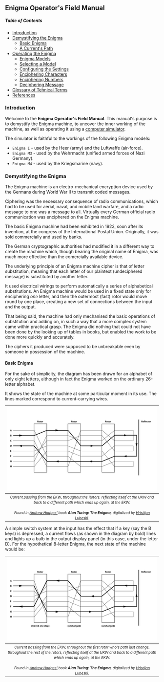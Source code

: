 ## Enigma Operator's Field Manual

##### Table of Contents

- [Introduction](#introduction)
- [Demystifying the Enigma](#demystifying-the-enigma)
  - [Basic Enigma](#basic-enigma)
  - [A Current's Path](#current-path)
- [Operating the Enigma](#operating)
  - [Enigma Models](#models)
  - [Selecting a Model](#selecting-model)
  - [Configuring the Settings](#configuring)
  - [Enciphering Characters](#characters)
  - [Enciphering Numbers](#numbers)
  - [Deciphering Message](#decipher)
- [Glossary of Tehnical Terms](#glossary)
- [References](#refereces)

### Introduction

Welcome to the **Enigma Operator's Field Manual**. This manual's purpose is to demystify the Enigma machine, to uncover the inner working of the machine, as well as operating it using a [computer simulator](https://enigma.lh.mk).

The simulator is faithful to the workings of the following Enigma models:

- `Enigma I` - used by the Heer (army) and the Luftwaffe (air-force).
- `Enigma M3` - used by the Wehrmacht (unified armed forces of Nazi Germany).
- `Enigma M4` - used by the Kriegsmarine (navy).

### Demystifying the Enigma

The Enigma machine is an electro-mechanical encryption device used by the Germans during World War II to transmit coded messages.

Ciphering was the necessary consequence of radio communications, which had to be used for aerial, naval, and mobile land warfare, and a radio message to one was a message to all. Virtually every German official radio communication was enciphered on the Enigma machine.

The basic Enigma machine had been exhibited in 1923, soon after its invention, at the congress of the International Postal Union. Originally, it was sold commercially and used by banks.

The German cryptographic authorities had modified it in a different way to create the machine which, though bearing the original name of Enigma, was much more effective than the comercially available device.

The underlying principle of an Enigma machine cipher is that of letter substitution, meaning that each letter of our plaintext (undeciphered message) is substituted by another letter.

It used electrical wirings to perform automatically a series of alphabetical substitutions. An Enigma machine would be used in a fixed state only for enciphering _one_ letter, and then the outermost (fast) rotor would move round by one place, creating a new set of connections between the input and the output.

That being said, the machine had only mechanised the basic operations of substitution and adding on, in such a way that a more complex system came within practical grasp. The Enigma did nothing that could not have been done by the looking up of tables in books, but enabled the work to be done more quickly and accurately.

The ciphers it produced were supposed to be unbreakable even by someone in possession of the machine.

#### Basic Enigma


For the sake of simplicity, the diagram has been drawn for an alphabet of only eight letters, although in fact the Enigma worked on the ordinary 26-letter alphabet.

It shows the state of the machine at some particular moment in its use. The lines marked correspond to current-carrying wires.


|                                                                                                                                            ![space-1.jpg](img/Enigma-1.jpg)                                                                                                                                             |
|:-----------------------------------------------------------------------------------------------------------------------------------------------------------------------------------------------------------------------------------------------------------------------------------------------------------------------:|
| <small>*Current passing from the EKW, throughout the Rotors, reflecting itself at the UKW and back to a different path which ends up again, at the EKW.*<br><br> *Found in [Andrew Hodges'](https://www.synth.co.uk/) book **Alan Turing: The Enigma**, digitalized by [Hristijan Lubeski](https://who.lh.mk)*.</small> |


A simple switch system at the input has the effect that if a key (say the B keys) is depressed, a current flows (as shown in the diagram by bold) lines and lights up a bulb in the output display panel (in this case, under the letter D). For the hypothetical 8-letter Enigma, the next state of the machine would be:

|                                                                                                                                                                            ![space-1.jpg](img/Enigma-2.jpg)                                                                                                                                                                            |
|:--------------------------------------------------------------------------------------------------------------------------------------------------------------------------------------------------------------------------------------------------------------------------------------------------------------------------------------------------------------------------------------:|
| <small>*Current passing from the EKW, throughout the first rotor who's path just change, throughout the rest of the rotors, reflecting itself at the UKW and back to a different path which ends up again, at the EKW.*<br><br> *Found in [Andrew Hodges'](https://www.synth.co.uk/) book **Alan Turing: The Enigma**, digitalized by [Hristijan Lubeski](https://who.lh.mk)*.</small> |

